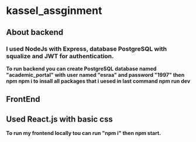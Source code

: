 # kassel_assginment
## About backend

### I used NodeJs with Express, database PostgreSQL with squalize and JWT for authentication.

**To run backend you can create PostgreSQL database named "academic_portal" with user named "esraa" and password "1997" 
then npm npm i to insall all packages that i uesed in last command npm run dev**

## FrontEnd
## Used React.js with basic css 

**To run my frontend locally tou can run "npm i" then npm start.**



